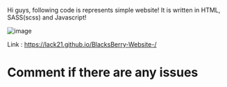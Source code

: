 Hi guys, following code is represents simple website!
It is written in HTML, SASS(scss) and Javascript!

![image](https://user-images.githubusercontent.com/100687592/215296033-eab33846-7545-47f5-bb7a-fe29712115ed.png)

Link : https://lack21.github.io/BlacksBerry-Website-/

# Comment if there are any issues
